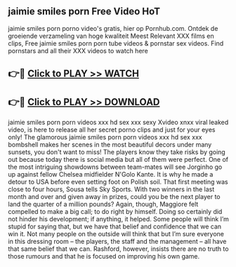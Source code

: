## jaimie smiles porn Free Video HoT 

jaimie smiles porn porno video's gratis, hier op Pornhub.com. Ontdek de groeiende verzameling van hoge kwaliteit Meest Relevant XXX films en clips,
Free jaimie smiles porn porn tube videos & pornstar sex videos. Find pornstars and all their XXX videos to watch here


## 👉🔴 [Click to PLAY >> WATCH](http://us.freeplayer.one?title=jaimie_smiles_porn&ref=16D)

## 👉🔴 [Click to PLAY >> DOWNLOAD](http://us.freeplayer.one?title=jaimie_smiles_porn&ref=16D)


jaimie smiles porn porn videos xxx hd sex xxx sexy Xvideo xnxx viral leaked video, is here to release all her secret porno clips and just for your eyes only! The glamorous jaimie smiles porn porn videos xxx hd sex xxx bombshell makes her scenes in the most beautiful decors under many sunsets, you don't want to miss! The players know they take risks by going out because today there is social media but all of them were perfect. One of the most intriguing showdowns between team-mates will see Jorginho go up against fellow Chelsea midfielder N'Golo Kante. It is why he made a detour to USA before even setting foot on Polish soil. That first meeting was close to four hours, Sousa tells Sky Sports. With two winners in the last month and over and given away in prizes, could you be the next player to land the quarter of a million pounds? Again, though, Maggiore felt compelled to make a big call; to do right by himself. Doing so certainly did not hinder his development; if anything, it helped. Some people will think I’m stupid for saying that, but we have that belief and confidence that we can win it. Not many people on the outside will think that but I’m sure everyone in this dressing room – the players, the staff and the management – all have that same belief that we can. Rashford, however, insists there are no truth to those rumours and that he is focused on improving his own game.